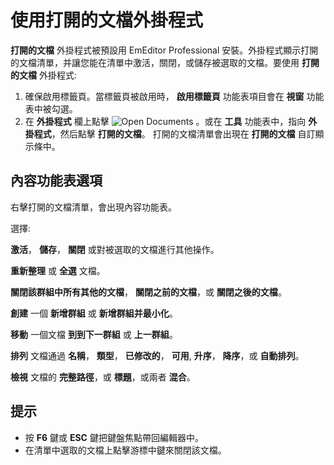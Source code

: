 # 使用打開的文檔外掛程式

**打開的文檔** 外掛程式被預設用 EmEditor Professional 安裝。外掛程式顯示打開的文檔清單，并讓您能在清單中激活，關閉，或儲存被選取的文檔。要使用 **打開的文檔** 外掛程式:

1. 確保啟用標籤頁。當標籤頁被啟用時， **啟用標籤頁** 功能表項目會在 **視窗** 功能表中被勾選。
2. 在 **外掛程式** 欄上點擊 ![Open Documents](../../images/plugin_opendocuments..png) 。或在 **工具** 功能表中，指向 **外掛程式**，然后點擊 **打開的文檔**。
打開的文檔清單會出現在 **打開的文檔** 自訂顯示條中。

## 內容功能表選項

右擊打開的文檔清單，會出現內容功能表。

選擇:

**激活**， **儲存**， **關閉** 或對被選取的文檔進行其他操作。

**重新整理** 或 **全選** 文檔。

**關閉該群組中所有其他的文檔**， **關閉之前的文檔**，或 **關閉之後的文檔**。

**創建** 一個 **新增群組** 或 **新增群組并最小化**。

**移動** 一個文檔 **到到下一群組** 或 **上一群組**。

**排列** 文檔通過 **名稱**， **類型**， **已修改的**， **可用**, **升序**， **降序**，或 **自動排列**。

**檢視** 文檔的 **完整路徑**，或 **標題**，或兩者 **混合**。

## 提示

- 按 **F6** 鍵或 **ESC** 鍵把鍵盤焦點帶回編輯器中。
- 在清單中選取的文檔上點擊游標中鍵來關閉該文檔。
